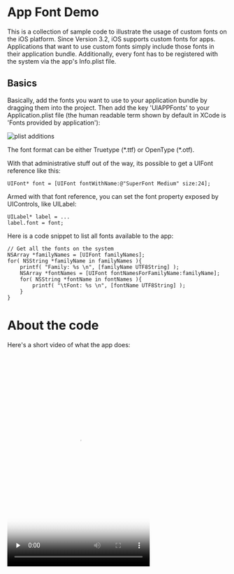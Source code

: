 App Font Demo
============= 

This is a collection of sample code to illustrate the usage of custom fonts on the iOS platform. Since Version 3.2, iOS supports custom fonts for apps. Applications that want to use custom fonts simply include those fonts in their application bundle. Additionally, every font has to be registered with the system via the app's Info.plist file.

Basics
------

Basically, add the fonts you want to use to your application bundle by dragging them into the project. Then add the key 'UIAPPFonts' to your Application.plist file (the human readable term shown by default in XCode is 'Fonts provided by application'):

![plist additions](raw/master/img/plist.png)

The font format can be either Truetype (\*.ttf) or OpenType (\*.otf).

With that administrative stuff out of the way, its possible to get a UIFont reference like this:

    UIFont* font = [UIFont fontWithName:@"SuperFont Medium" size:24];

Armed with that font reference, you can set the font property exposed by UIControls, like UILabel:

    UILabel* label = ...
    label.font = font;
    
Here is a code snippet to list all fonts available to the app:

    // Get all the fonts on the system
    NSArray *familyNames = [UIFont familyNames];
    for( NSString *familyName in familyNames ){
    	printf( "Family: %s \n", [familyName UTF8String] );
    	NSArray *fontNames = [UIFont fontNamesForFamilyName:familyName];
    	for( NSString *fontName in fontNames ){
    		printf( "\tFont: %s \n", [fontName UTF8String] );
    	}
    }


About the code
==============

Here's a short video of what the app does:

<video src="raw/master/img/AppFontsMovie.m4v" controls="1" preload="none" width="326" height="484" poster="raw/master/img/poster.png">
  
Navigation controller and navigation bar
----------------------------------------

You may have noticed that the font used on the navigation bar at the top (title and back button) are set in a custom font. The iOS API does not make it particularly easy to change some aspects of the standard controls, consequently there is some not-so-obvious technique at work here. I have implemented the gist of it in the UIViewController category.

![Navigation bar](raw/master/img/navigationbar.png)

For the navigation bar title, there is a custom view (a UILabel) created where we can set the font easily. That view is set as the title view of the navigation item, replacing the default one. Also some hadows are set to mimic the original a bit.

    UILabel* label = [[UILabel alloc] initWithFrame:self.navigationController.navigationBar.frame];
    label.font = ...
    self.navigationItem.titleView = label;
    [label release];

The back button is a little trickier, since there is no way to access the font properties of the default back button. The solution is to create a custom button with the commonly know background where we can actually set the font parameters. Not very elegant because of the background image we have to supply (in normal and highlighted incarnations, normal and retina resolutions), but hey. The button background images are actually stretchable images (read up on stretchable images [here](http://developer.apple.com/library/ios/#documentation/uikit/reference/UIImage_Class/Reference/Reference.html#//apple_ref/occ/instm/UIImage/stretchableImageWithLeftCapWidth:topCapHeight:)).

The actual size of the back button is dynamic, depending on the button text. We measuree the text dimensions with

    CGSize size = [title sizeWithFont:font];

and set the button frame accordingly, adding a few pixels to cater for left and right spacing. To prevent the title text from sitting dead left over the button image, we add 10 pixels to the left edge inset:

    button.titleEdgeInsets = UIEdgeInsetsMake(0, 10, 0, 0);

Onbe last problem with the back button is the actual button action,. we call a simple method backTo: (which is also located in the view controller category)

    [button addTarget:self action:@selector(backTo) forControlEvents:UIControlEventTouchUpInside]; 

All of this is actually encapsulated in the aforementioned UIViewController category, so its sufficient to import the category and call setupNavigationItemFont in some strategic place (viewDidLoad seems like a good fit). This does all the necessary steps to set up the title label and the back button with a custom font. Managing additional buttons in the navigation bar is left as a exercise.

    - (void)viewDidLoad {
      [super viewDidLoad];
      [self setupNavigationItemFont];
    }

Buttons
-------

UIButton with its rounded and custom incarnations is pretty straightforward, the font property is properly exposed.

    self.defaultButton.titleLabel.font = [UIFont fontWithName:@"SeroOT-Medium" size:18];
    
![UIButtons](raw/master/img/buttons.png)

For a UISegmentedControl, things are a bit more involved. No font property is exposed from the class. The (admittedly crude) way to force usage of custom fonts is to render the text into an offscreen image and set the image property of the segment.

![UIButtons](raw/master/img/segmented_control.png)

    UIFont*		font	= [UIFont fontWithName:@"SeroOT-Medium" size:14];
    for (NSInteger i=0; i<self.segmentedControl.numberOfSegments; i++) {
      NSString*	text = [self.segmentedControl titleForSegmentAtIndex:i];
      // get the size of the title string
      CGSize		size	= [text sizeWithFont:font];
      // Rendering context, call with options and set scale to 0.0 to work with retina displays
      UIGraphicsBeginImageContextWithOptions(size, NO, 0.0);
      CGContextRef context = UIGraphicsGetCurrentContext();    
      // Set colors
      CGContextSetFillColorWithColor(context, [[UIColor whiteColor] CGColor]);
      // Set shadow
      CGContextSetShadow(context, CGSizeMake(0, -1.0), 1);
      // Render
      [text drawInRect:CGRectMake(0, 0, size.width, size.height) withFont:font];
      // Create image and release context
      UIImage* image = UIGraphicsGetImageFromCurrentImageContext();
      UIGraphicsEndImageContext();
      [self.segmentedControl setImage:image forSegmentAtIndex:i];
    }


Text views
----------

Text views are, like buttons, very straight forward. The font property is directly exposed in the API.

    self.label.font = [UIFont fontWithName:@"SeroOT-Medium" size:18];
    self.textField.font = [UIFont fontWithName:@"SeroOT-Medium" size:14];
    self.textView.font = [UIFont fontWithName:@"SeroOT-Medium" size:14];

![UIButtons](raw/master/img/text_views.png)

Layers
------

Drawing text into layers is preferrably done with the CATextLayer class. Layers uses the CoreGraphics API to draw, so we have to deal with a CGFontRef instead of UIFont. To get a CGFontRef for your Custom font, use this function:

    textLayer.font = CGFontCreateWithFontName((CFStringRef)@"SeroOT-Medium");

Note that unoike UIFont, CGFont does not carry the font size (consequently, UIFont and CGFontRef are not toll free bridged). Set the font size like this:

    textLayer.fontSize = 24.0;

To make sure that the text is drawn in high resolution on retina displays, set the layer's content scale as well:

    textLayer.contentsScale = [[UIScreen mainScreen] scale];
   
Make sure the layer's size is large enough to fit the text and set the truncationMode and wrapped properties to you liking.

On a side note, CATextLayer can take regular NSStrings on its string property but also NSAttributedStrings which does open some interesting ways of controlling the text rendering. It is the only way to control line spacing or render multi colored strings. Unfortunately, there is (as of iOS 4.3) no way to easily create  NSAttributedStrings (on the Mac the situation is considerably better). One way is to create a CFMutableAttributedStringRef, set it up to your liking and simply cast it to an NSAttributedString. This works because CFAttributedStringRef/NSAttributedString are of the toll-free bridged variety.

An interesting twist on that method is the venerable [NSAttributedString-Additions-for-HTML](https://github.com/Cocoanetics/NSAttributedString-Additions-for-HTML) project. It is an implementation of the OSX API calls to create NSAttributedStrings from HTML code.


Web view
--------

Not really part of the Cocoa Touch API, but its good to know that UIWebView supports the @font-face style definitions. To change the font for the h1 tag, put something like this into your style definitions:

    @font-face {
      font-family: "SeroOT-Medium";
      src: url(SeroOT-Medium.otf) format("opentype");
    }
    h1 {
      font-family: SeroOT-Medium;
    }

List of available fonts
-----------------------

Iterating through the list of all available fonts is easy:

    NSArray *familyNames = [UIFont familyNames];
    for( NSString *familyName in familyNames ){
      NSArray *fontNames = [UIFont fontNamesForFamilyName:familyName];
      for( NSString *fontName in fontNames ){
        NSLog("family: %@ font: %@", familyName, fontName);
      }
    }

How to get fonts
----------------

Fonts can be found all over the web, but be aware that licensing terms for professional typefaces often forbid embedding them into them apps. Shameless plug: For the best selection of fonts _IN THE WORLD_, head over to [FontShop](http://www.fontshop.com/).

